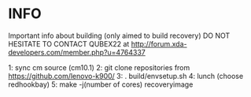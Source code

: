 INFO
====

Important info about building (only aimed to build recovery)
DO NOT HESITATE TO CONTACT QUBEX22 at http://forum.xda-developers.com/member.php?u=4764337

1: sync cm source (cm10.1)
2: git clone repositories from https://github.com/lenovo-k900/
3: . build/envsetup.sh
4: lunch (choose redhookbay)
5: make -j(number of cores) recoveryimage
